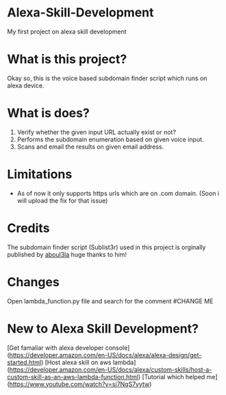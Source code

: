 # Alexa-Skill-Development
My first project on alexa skill development 

# What is this project?
Okay so, this is the voice based subdomain finder script which runs on alexa device.

# What is does?
1. Verify whether the given input URL actually exist or not?
2. Performs the subdomain enumeration based on given voice input.
3. Scans and email the results on given email address.

# Limitations
- As of now it only supports https urls which are on .com domain. (Soon i will upload the fix for that issue)

# Credits
The subdomain finder script (Sublist3r) used in this project is orginally published by [aboul3la](https://github.com/aboul3la/Sublist3r) huge thanks to him!

# Changes
Open lambda_function.py file and search for the comment #CHANGE ME

# New to Alexa Skill Development?
[Get famaliar with alexa developer console] (https://developer.amazon.com/en-US/docs/alexa/alexa-design/get-started.html)
[Host alexa skill on aws lambda] (https://developer.amazon.com/en-US/docs/alexa/custom-skills/host-a-custom-skill-as-an-aws-lambda-function.html)
[Tutorial which  helped me] (https://www.youtube.com/watch?v=sj7NqS7yytw)

